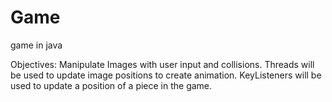 # Game
game in java

Objectives: Manipulate Images with user input and collisions. Threads will be used to update image positions to create animation. KeyListeners will be used to update a position of a piece in the game.
